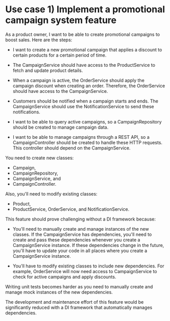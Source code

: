 # Use case 1) Implement a promotional campaign system feature

As a product owner, I want to be able to create promotional campaigns to boost sales. Here are the steps:

- I want to create a new promotional campaign that applies a discount to certain products for a certain period of time.
- The CampaignService should have access to the ProductService to fetch and update product details.

- When a campaign is active, the OrderService should apply the campaign discount when creating an order. Therefore, the
OrderService should have access to the CampaignService.

- Customers should be notified when a campaign starts and ends. The CampaignService should use the 
  NotificationService to
send these notifications.

- I want to be able to query active campaigns, so a CampaignRepository should be created to manage campaign data.

- I want to be able to manage campaigns through a REST API, so a CampaignController should be created to handle these 
HTTP
requests. This controller should depend on the CampaignService.

You need to create new classes: 
- Campaign, 
- CampaignRepository, 
- CampaignService, and 
- CampaignController. 

Also, you'll need to modify existing classes: 
- Product, 
- ProductService, OrderService, and NotificationService.

This feature should prove challenging without a DI framework because:

- You'll need to manually create and manage instances of the new classes. If the CampaignService has dependencies, 
  you'll
need to create and pass these dependencies whenever you create a CampaignService instance. If these dependencies change
in the future, you'll have to update your code in all places where you create a CampaignService instance.

- You'll have to modify existing classes to include new dependencies. For example, OrderService will now need access to
CampaignService to check for active campaigns and apply discounts.

Writing unit tests becomes harder as you need to manually create and manage mock instances of the new dependencies.

The development and maintenance effort of this feature would be significantly reduced with a DI framework that
automatically manages dependencies.